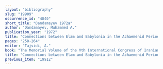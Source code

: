 ```yaml
---
layout: "bibliography"
slug: "19909"
occurrence_id: "4840"
short_title: "Dandamayev 1972a"
author: "Dandamayev, Muhammed A."
publication_year: "1972"
title: "Connections between Elam and Babylonia in the Achaemenid Period"
pages: "258-264"
editor: "Tajvidi, A."
book: "The Memorial Volume of the Vth International Congress of Iranian Art and Archaeology I (Teheran)"
title: "Connections between Elam and Babylonia in the Achaemenid Period"
previous_item: "19912"
---
```

